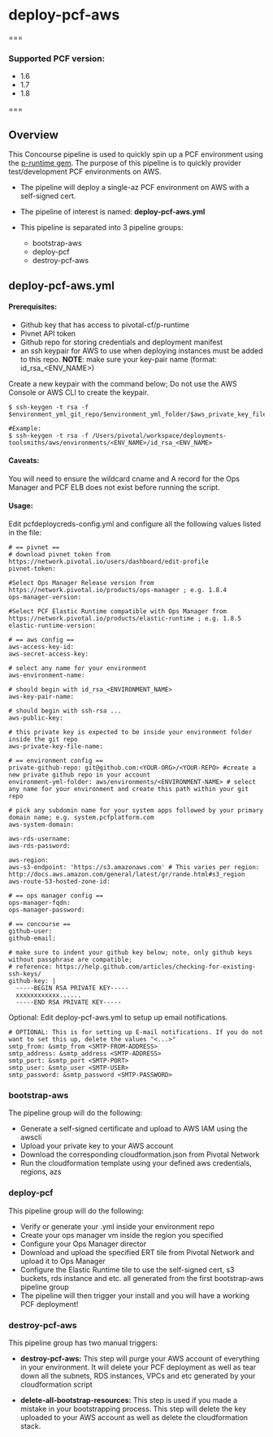 # deploy-pcf-aws
===
### Supported PCF version:
* 1.6
* 1.7
* 1.8

===
## Overview

This Concourse pipeline is used to quickly spin up a PCF environment using the [p-runtime gem](https://github.com/pivotal-cf/p-runtime). The purpose of this pipeline is to quickly provider test/development PCF environments on AWS.

* The pipeline will deploy a single-az PCF environment on AWS with a self-signed cert.

* The pipeline of interest is named: **deploy-pcf-aws.yml**

* This pipeline is separated into 3 pipeline groups:

  * bootstrap-aws
  * deploy-pcf
  * destroy-pcf-aws


## deploy-pcf-aws.yml

#### Prerequisites:

* Github key that has access to pivotal-cf/p-runtime
* Pivnet API token
* Github repo for storing credentials and deployment manifest
* an ssh keypair for AWS to use when deploying instances must be added to this repo.
 **NOTE**: make sure your key-pair name (format: id_rsa_\<ENV_NAME\>)

Create a new keypair with the command below; Do not use the AWS Console or AWS CLI to create the keypair.
```
$ ssh-keygen -t rsa -f $environment_yml_git_repo/$environment_yml_folder/$aws_private_key_file_name

#Example:
$ ssh-keygen -t rsa -f /Users/pivotal/workspace/deployments-toolsmiths/aws/environments/<ENV_NAME>/id_rsa_<ENV_NAME>

```

#### Caveats:

You will need to ensure the wildcard cname and A record for the Ops Manager and PCF ELB does not exist before running the script.

#### Usage:

Edit pcfdeploycreds-config.yml and configure all the following values listed in the file:

```
# == pivnet ==
# download pivnet token from https://network.pivotal.io/users/dashboard/edit-profile
pivnet-token:

#Select Ops Manager Release version from https://network.pivotal.io/products/ops-manager ; e.g. 1.8.4
ops-manager-version:

#Select PCF Elastic Runtime compatible with Ops Manager from https://network.pivotal.io/products/elastic-runtime ; e.g. 1.8.5
elastic-runtime-version:

# == aws config ==
aws-access-key-id:
aws-secret-access-key:

# select any name for your environment
aws-environment-name:

# should begin with id_rsa_<ENVIRONMENT_NAME>
aws-key-pair-name:

# should begin with ssh-rsa ...
aws-public-key:

# this private key is expected to be inside your environment folder inside the git repo
aws-private-key-file-name:

# == environment config ==
private-github-repo: git@github.com:<YOUR-ORG>/<YOUR-REPO> #create a new private github repo in your account
environment-yml-folder: aws/environments/<ENVIRONMENT-NAME> # select any name for your environment and create this path within your git repo

# pick any subdomin name for your system apps followed by your primary domain name; e.g. system.pcfplatform.com
aws-system-domain:

aws-rds-username:
aws-rds-password:

aws-region:
aws-s3-endpoint: 'https://s3.amazonaws.com' # This varies per region: http://docs.aws.amazon.com/general/latest/gr/rande.html#s3_region
aws-route-53-hosted-zone-id:

# == ops manager config ==
ops-manager-fqdn:
ops-manager-password:

# == concourse ==
github-user:
github-email:

# make sure to indent your github key below; note, only github keys without passphrase are compatible;
# reference: https://help.github.com/articles/checking-for-existing-ssh-keys/
github-key: |
  -----BEGIN RSA PRIVATE KEY-----
  xxxxxxxxxxxx......
  -----END RSA PRIVATE KEY-----
```

Optional: Edit deploy-pcf-aws.yml to setup up email notifications.
```
# OPTIONAL: This is for setting up E-mail notifications. If you do not want to set this up, delete the values "<...>"
smtp_from: &smtp_from <SMTP-FROM-ADDRESS>
smtp_address: &smtp_address <SMTP-ADDRESS>
smtp_port: &smtp_port <SMTP-PORT>
smtp_user: &smtp_user <SMTP-USER>
smtp_password: &smtp_password <SMTP-PASSWORD>
```

### bootstrap-aws

The pipeline group will do the following:

* Generate a self-signed certificate and upload to AWS IAM using the awscli
* Upload your private key to your AWS account
* Download the corresponding cloudformation.json from Pivotal Network
* Run the cloudformation template using your defined aws credentials, regions, azs

### deploy-pcf

This pipeline group will do the following:

* Verify or generate your <ENVIRONMENT>.yml inside your environment repo
* Create your ops manager vm inside the region you specified
* Configure your Ops Manager director
* Download and upload the specified ERT tile from Pivotal Network and upload it to Ops Manager
* Configure the Elastic Runtime tile to use the self-signed cert, s3 buckets, rds instance and etc. all generated from the first bootstrap-aws pipeline group
* The pipeline will then trigger your install and you will have a working PCF deployment!

### destroy-pcf-aws

This pipeline group has two manual triggers:

* **destroy-pcf-aws:** This step will purge your AWS account of everything in your environment. It will delete your PCF deployment as well as tear down all the subnets, RDS instances, VPCs and etc generated by your cloudformation script

* **delete-all-bootstrap-resources:** This step is used if you made a mistake in your bootstrapping process. This step will delete the key uploaded to your AWS account as well as delete the cloudformation stack.
